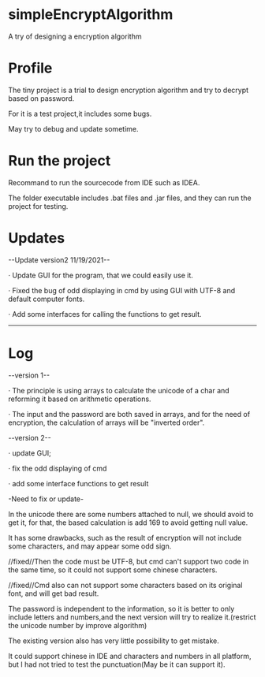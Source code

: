 # simpleEncryptAlgorithm
A try of designing a encryption algorithm

# Profile
The tiny project is a trial to design encryption algorithm and try to decrypt based on password.

For it is a test project,it includes some bugs.

May try to debug and update sometime.

# Run the project
Recommand to run the sourcecode from IDE such as IDEA.

The folder executable includes .bat files and .jar files, and they can run the project for testing.

# Updates
--Update version2 11/19/2021--

· Update GUI for the program, that we could easily use it.

· Fixed the bug of odd displaying in cmd by using GUI with UTF-8 and default computer fonts.

· Add some interfaces for calling the functions to get result.

------------------------------


# Log
--version 1--

· The principle is using arrays to calculate the unicode of a char and reforming it based on arithmetic operations.

· The input and the password are both saved in arrays, and for the need of encryption, the calculation of arrays will be "inverted order".

--version 2--

· update GUI;

· fix the odd displaying of cmd

· add some interface functions to get result

-Need to fix or update-

In the unicode there are some numbers attached to null, we should avoid to get it, for that, the based calculation is add 169 to avoid getting null value.

It has some drawbacks, such as the result of encryption will not include some characters, and may appear some odd sign.

//fixed//Then the code must be UTF-8, but cmd can't support two code in the same time, so it could not support some chinese characters.

//fixed//Cmd also can not support some characters based on its original font, and will get bad result.

The password is independent to the information, so it is better to only include letters and numbers,and the next version will try to realize it.(restrict the unicode number by improve algorithm)

The existing version also has very little possibility to get mistake.

It could support chinese in IDE and characters and numbers in all platform, but I had not tried to test the punctuation(May be it can support it).
